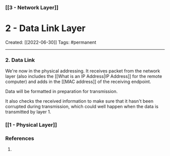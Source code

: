 ### [[3 - Network Layer]]

# 2 - Data Link Layer
Created:  [[2022-06-30]]
Tags: #permanent 

---
### 2. Data Link 
We're now in the physical addressing. It receives packet from the network layer (also includes the [[What is an IP Address|IP Address]] for the remote computer) and adds in the [[MAC address]] of the receiving endpoint.


Data will be formatted in preparation for transmission. 


It also checks the received information to make sure that it hasn't been corrupted during transmission, which could well happen when the data is transmitted by layer 1.

### [[1 - Physical Layer]]















### References
1. 